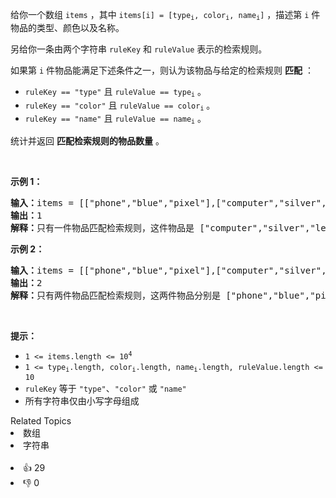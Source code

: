 <p>给你一个数组 <code>items</code> ，其中&nbsp;<code>items[i] = [type<sub>i</sub>, color<sub>i</sub>, name<sub>i</sub>]</code> ，描述第 <code>i</code> 件物品的类型、颜色以及名称。</p>

<p>另给你一条由两个字符串&nbsp;<code>ruleKey</code> 和 <code>ruleValue</code> 表示的检索规则。</p>

<p>如果第 <code>i</code> 件物品能满足下述条件之一，则认为该物品与给定的检索规则 <strong>匹配</strong> ：</p>

<ul> 
 <li><code>ruleKey == "type"</code> 且 <code>ruleValue == type<sub>i</sub></code> 。</li> 
 <li><code>ruleKey == "color"</code> 且 <code>ruleValue == color<sub>i</sub></code> 。</li> 
 <li><code>ruleKey == "name"</code> 且 <code>ruleValue == name<sub>i</sub></code> 。</li> 
</ul>

<p>统计并返回 <strong>匹配检索规则的物品数量</strong> 。</p>

<p>&nbsp;</p>

<p><strong>示例 1：</strong></p>

<pre>
<strong>输入：</strong>items = [["phone","blue","pixel"],["computer","silver","lenovo"],["phone","gold","iphone"]], ruleKey = "color", ruleValue = "silver"
<strong>输出：</strong>1
<strong>解释：</strong>只有一件物品匹配检索规则，这件物品是 ["computer","silver","lenovo"] 。
</pre>

<p><strong>示例 2：</strong></p>

<pre>
<strong>输入：</strong>items = [["phone","blue","pixel"],["computer","silver","phone"],["phone","gold","iphone"]], ruleKey = "type", ruleValue = "phone"
<strong>输出：</strong>2
<strong>解释：</strong>只有两件物品匹配检索规则，这两件物品分别是 ["phone","blue","pixel"] 和 ["phone","gold","iphone"] 。注意，["computer","silver","phone"] 未匹配检索规则。</pre>

<p>&nbsp;</p>

<p><strong>提示：</strong></p>

<ul> 
 <li><code>1 &lt;= items.length &lt;= 10<sup>4</sup></code></li> 
 <li><code>1 &lt;= type<sub>i</sub>.length, color<sub>i</sub>.length, name<sub>i</sub>.length, ruleValue.length &lt;= 10</code></li> 
 <li><code>ruleKey</code> 等于 <code>"type"</code>、<code>"color"</code> 或 <code>"name"</code></li> 
 <li>所有字符串仅由小写字母组成</li> 
</ul>

<div><div>Related Topics</div><div><li>数组</li><li>字符串</li></div></div><br><div><li>👍 29</li><li>👎 0</li></div>